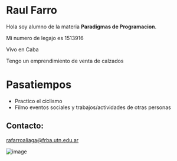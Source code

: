 # Raul Farro


Hola soy alumno de la materia **Paradigmas de Programacion**.

Mi numero de legajo es 1513916

Vivo en Caba

Tengo un emprendimiento de venta de calzados 

# Pasatiempos

- Practico el ciclismo
- Filmo eventos sociales y trabajos/actividades de otras personas

## Contacto:

rafarroaliaga@frba.utn.edu.ar 


![image](https://user-images.githubusercontent.com/82231039/114448772-59e72c00-9baa-11eb-808e-748e150026c2.png)


